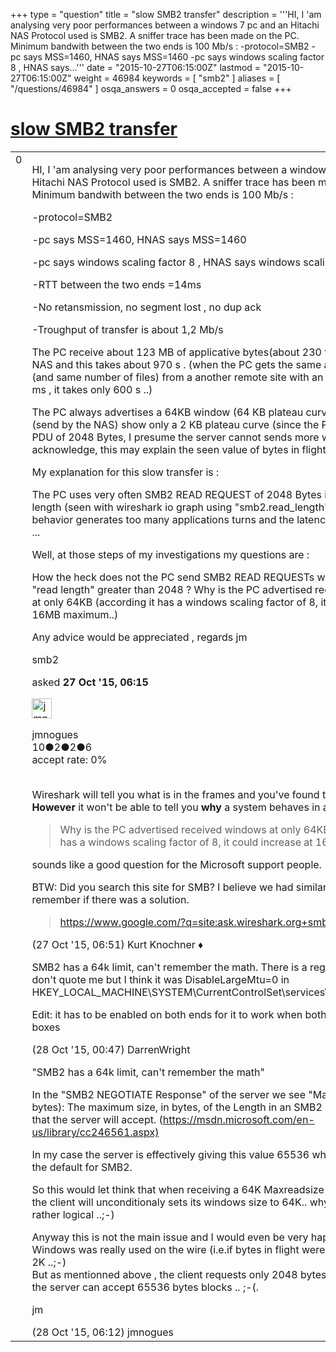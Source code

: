 +++
type = "question"
title = "slow SMB2 transfer"
description = '''HI, I &#x27;am analysing very poor performances between a windows 7 pc and an Hitachi NAS  Protocol used is SMB2. A sniffer trace has been made on the PC. Minimum bandwith between the two ends is 100 Mb/s : -protocol=SMB2 -pc says MSS=1460, HNAS says MSS=1460 -pc says windows scaling factor 8 , HNAS says...'''
date = "2015-10-27T06:15:00Z"
lastmod = "2015-10-27T06:15:00Z"
weight = 46984
keywords = [ "smb2" ]
aliases = [ "/questions/46984" ]
osqa_answers = 0
osqa_accepted = false
+++

<div class="headNormal">

# [slow SMB2 transfer](/questions/46984/slow-smb2-transfer)

</div>

<div id="main-body">

<div id="askform">

<table id="question-table" style="width:100%;"><colgroup><col style="width: 50%" /><col style="width: 50%" /></colgroup><tbody><tr class="odd"><td style="width: 30px; vertical-align: top"><div class="vote-buttons"><div id="post-46984-score" class="post-score" title="current number of votes">0</div><div id="favorite-count" class="favorite-count"></div></div></td><td><div id="item-right"><div class="question-body"><p>HI, I 'am analysing very poor performances between a windows 7 pc and an Hitachi NAS Protocol used is SMB2. A sniffer trace has been made on the PC. Minimum bandwith between the two ends is 100 Mb/s :</p><p>-protocol=SMB2</p><p>-pc says MSS=1460, HNAS says MSS=1460</p><p>-pc says windows scaling factor 8 , HNAS says windows scaling factor 3</p><p>-RTT between the two ends =14ms</p><p>-No retansmission, no segment lost , no dup ack</p><p>-Troughput of transfer is about 1,2 Mb/s</p><p>The PC receive about 123 MB of applicative bytes(about 230 files) from the NAS and this takes about 970 s . (when the PC gets the same among of data (and same number of files) from a another remote site with an higher RTT of 23 ms , it takes only 600 s ..)<br />
</p><p>The PC always advertises a 64KB window (64 KB plateau curve). Bytes in flight (send by the NAS) show only a 2 KB plateau curve (since the PC requests only PDU of 2048 Bytes, I presume the server cannot sends more without an acknowledge, this may explain the seen value of bytes in flight)</p><p>My explanation for this slow transfer is :</p><p>The PC uses very often SMB2 READ REQUEST of 2048 Bytes instead of higher length (seen with wireshark io graph using "smb2.read_length" filter) This behavior generates too many applications turns and the latency makes the rest ...<br />
</p><p>Well, at those steps of my investigations my questions are :</p><p>How the heck does not the PC send SMB2 READ REQUESTs with a requested "read length" greater than 2048 ? Why is the PC advertised received windows at only 64KB (according it has a windows scaling factor of 8, it could increase at 16MB maximum..)</p><p>Any advice would be appreciated , regards jm</p></div><div id="question-tags" class="tags-container tags">smb2</div><div id="question-controls" class="post-controls"></div><div class="post-update-info-container"><div class="post-update-info post-update-info-user"><p>asked <strong>27 Oct '15, 06:15</strong></p><img src="https://secure.gravatar.com/avatar/bf3b6fb4e16ad7abad1e9c2af6ff83d9?s=32&amp;d=identicon&amp;r=g" class="gravatar" width="32" height="32" alt="jmnogues&#39;s gravatar image" /><p>jmnogues<br />
<span class="score" title="10 reputation points">10</span><span title="2 badges"><span class="badge1">●</span><span class="badgecount">2</span></span><span title="2 badges"><span class="silver">●</span><span class="badgecount">2</span></span><span title="6 badges"><span class="bronze">●</span><span class="badgecount">6</span></span><br />
<span class="accept_rate" title="Rate of the user&#39;s accepted answers">accept rate:</span> <span title="jmnogues has no accepted answers">0%</span> </br></br></p></div></div><div id="comments-container-46984" class="comments-container"><span id="46987"></span><div id="comment-46987" class="comment"><div id="post-46987-score" class="comment-score"></div><div class="comment-text"><p>Wireshark will tell you what is in the frames and you've found that yourself. <strong>However</strong> it won't be able to tell you <strong>why</strong> a system behaves in a certain way.</p><blockquote><p>Why is the PC advertised received windows at only 64KB (according it has a windows scaling factor of 8, it could increase at 16MB maximum..)</p></blockquote><p>sounds like a good question for the Microsoft support people.</p><p>BTW: Did you search this site for SMB? I believe we had similar cases, but I can't remember if there was a solution.</p><blockquote><p><a href="https://www.google.com/?q=site:ask.wireshark.org+smb+performance">https://www.google.com/?q=site:ask.wireshark.org+smb+performance</a></p></blockquote></div><div id="comment-46987-info" class="comment-info"><span class="comment-age">(27 Oct '15, 06:51)</span> Kurt Knochner ♦</div></div><span id="47006"></span><div id="comment-47006" class="comment"><div id="post-47006-score" class="comment-score"></div><div class="comment-text"><p>SMB2 has a 64k limit, can't remember the math. There is a registry setting.. don't quote me but I think it was DisableLargeMtu=0 in HKEY_LOCAL_MACHINE\SYSTEM\CurrentControlSet\services\Tcpip\Parameters</p><p>Edit: it has to be enabled on both ends for it to work when both are windows boxes</p></div><div id="comment-47006-info" class="comment-info"><span class="comment-age">(28 Oct '15, 00:47)</span> DarrenWright</div></div><span id="47013"></span><div id="comment-47013" class="comment"><div id="post-47013-score" class="comment-score"></div><div class="comment-text"><p>"SMB2 has a 64k limit, can't remember the math"</p><p>In the "SMB2 NEGOTIATE Response" of the server we see "MaxReadSize (4 bytes): The maximum size, in bytes, of the Length in an SMB2 READ Request that the server will accept. (<a href="https://msdn.microsoft.com/en-us/library/cc246561.aspx)">https://msdn.microsoft.com/en-us/library/cc246561.aspx)</a></p><p>In my case the server is effectively giving this value 65536 which seems to be the default for SMB2.</p><p>So this would let think that when receiving a 64K Maxreadsize from the server, the client will unconditionaly sets its windows size to 64K.. why not , seems rather logical ..;-)</p><p>Anyway this is not the main issue and I would even be very happy if the 64K Windows was really used on the wire (i.e.if bytes in flight were 64K and not only 2K ..;-)<br />
But as mentionned above , the client requests only 2048 bytes blocks despite the server can accept 65536 bytes blocks .. ;-(.</p><p>jm</p></div><div id="comment-47013-info" class="comment-info"><span class="comment-age">(28 Oct '15, 06:12)</span> jmnogues</div></div></div><div id="comment-tools-46984" class="comment-tools"></div><div class="clear"></div><div id="comment-46984-form-container" class="comment-form-container"></div><div class="clear"></div></div></td></tr></tbody></table>

</div>

</div>

